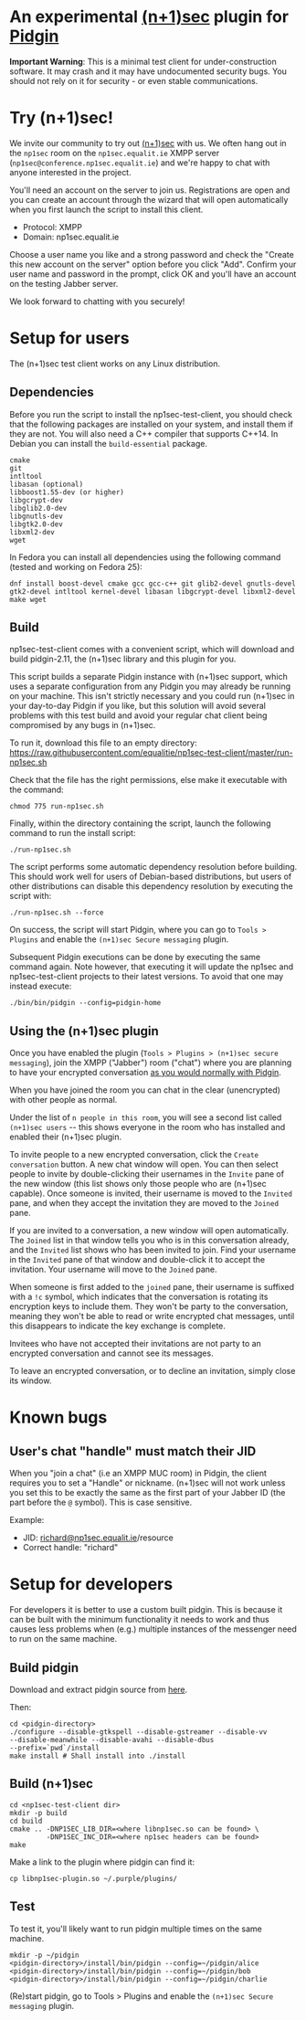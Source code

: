 An experimental [(n+1)sec](https://github.com/equalitie/np1sec) plugin for [Pidgin](https://www.pidgin.im/)
==================================================

**Important Warning**: This is a minimal test client for under-construction
software. It may crash and it may have undocumented security bugs. You should
not rely on it for security - or even stable communications.


# Try (n+1)sec!

We invite our community to try out [(n+1)sec](https://pad.equalit.ie/p/np1sec-client)
with us. We often hang out in the `np1sec` room on the `np1sec.equalit.ie` XMPP
server (`np1sec@conference.np1sec.equalit.ie`) and we're happy to chat with anyone
interested in the project.

You'll need an account on the server to join us. Registrations are open and you
can create an account through the wizard that will open automatically when you
first launch the script to install this client.

* Protocol: XMPP
* Domain: np1sec.equalit.ie

Choose a user name you like and a strong password and check the "Create this new
account on the server" option before you click "Add". Confirm your user name and
password in the prompt, click OK and you'll have an account on the testing
Jabber server.

We look forward to chatting with you securely!


# Setup for users

The (n+1)sec test client works on any Linux distribution.

## Dependencies

Before you run the script to install the np1sec-test-client, you should check
that the following packages are installed on your system, and install them if
they are not. You will also need a C++ compiler that supports C++14. In Debian
you can install the `build-essential` package.

```
cmake
git
intltool
libasan (optional)
libboost1.55-dev (or higher)
libgcrypt-dev
libglib2.0-dev
libgnutls-dev
libgtk2.0-dev
libxml2-dev
wget
```

In Fedora you can install all dependencies using the following command (tested 
and working on Fedora 25):

```
dnf install boost-devel cmake gcc gcc-c++ git glib2-devel gnutls-devel gtk2-devel intltool kernel-devel libasan libgcrypt-devel libxml2-devel make wget
```


## Build

np1sec-test-client comes with a convenient script, which will download and
build pidgin-2.11, the (n+1)sec library and this plugin for you.

This script builds a separate Pidgin instance with (n+1)sec support, which uses
a separate configuration from any Pidgin you may already be running on your
machine. This isn't strictly necessary and you could run (n+1)sec in your
day-to-day Pidgin if you like, but this solution will avoid several problems
with this test build and avoid your regular chat client being compromised by
any bugs in (n+1)sec.

To run it, download this file to an empty directory:
https://raw.githubusercontent.com/equalitie/np1sec-test-client/master/run-np1sec.sh

Check that the file has the right permissions, else make it executable with the
command:

```
chmod 775 run-np1sec.sh
```

Finally, within the directory containing the script, launch the following
command to run the install script:

```
./run-np1sec.sh
```

The script performs some automatic dependency resolution before building. This
should work well for users of Debian-based distributions, but users of other
distributions can disable this dependency resolution by executing the script with:
```
./run-np1sec.sh --force
```

On success, the script will start Pidgin, where you can go to `Tools > Plugins`
and enable the `(n+1)sec Secure messaging` plugin.

Subsequent Pidgin executions can be done by executing the same command again.
Note however, that executing it will update the np1sec and np1sec-test-client
projects to their latest versions. To avoid that one may instead execute:

```
./bin/bin/pidgin --config=pidgin-home
```


## Using the (n+1)sec plugin

Once you have enabled the plugin (`Tools > Plugins > (n+1)sec secure
messaging`), join the XMPP ("Jabber") room ("chat") where you are planning to
have your encrypted conversation [as you would normally with
Pidgin](https://developer.pidgin.im/wiki/Using%20Pidgin#ChatroomsConferences).

When you have joined the room you can chat in the clear (unencrypted) with
other people as normal.

Under the list of `n people in this room`, you will see a second list called
`(n+1)sec users` -- this shows everyone in the room who has installed and
enabled their (n+1)sec plugin.

To invite people to a new encrypted conversation, click the `Create
conversation` button. A new chat window will open. You can then select people
to invite by double-clicking their usernames in the `Invite` pane of the new
window (this list shows only those people who are (n+1)sec capable). Once
someone is invited, their username is moved to the `Invited` pane, and when
they accept the invitation they are moved to the `Joined` pane.

If you are invited to a conversation, a new window will open automatically.
The `Joined` list in that window tells you who is in this conversation already,
and the `Invited` list shows who has been invited to join. Find your username
in the `Invited` pane of that window and double-click it to accept the
invitation. Your username will move to the `Joined` pane.

When someone is first added to the `joined` pane, their username is suffixed
with a `!c` symbol, which indicates that the conversation is rotating its
encryption keys to include them. They won't be party to the conversation,
meaning they won't be able to read or write encrypted chat messages, until this
disappears to indicate the key exchange is complete.

Invitees who have not accepted their invitations are not party to an encrypted
conversation and cannot see its messages.

To leave an encrypted conversation, or to decline an invitation, simply close
its window.


# Known bugs

## User's chat "handle" must match their JID

When you "join a chat" (i.e an XMPP MUC room) in Pidgin, the client requires
you to set a "Handle" or nickname. (n+1)sec will not work unless you set this
to be exactly the same as the first part of your Jabber ID (the part before the `@`
symbol). This is case sensitive.

Example:

- JID: richard@np1sec.equalit.ie/resource
- Correct handle: "richard"


# Setup for developers

For developers it is better to use a custom built pidgin. This is because it can
be built with the minimum functionality it needs to work and thus causes less
problems when (e.g.) multiple instances of the messenger need to run on the same
machine.


## Build pidgin

Download and extract pidgin source from
[here](https://www.pidgin.im/download/source/).

Then:

```
cd <pidgin-directory>
./configure --disable-gtkspell --disable-gstreamer --disable-vv
--disable-meanwhile --disable-avahi --disable-dbus
--prefix=`pwd`/install
make install # Shall install into ./install
```

## Build (n+1)sec

```
cd <np1sec-test-client dir>
mkdir -p build
cd build
cmake .. -DNP1SEC_LIB_DIR=<where libnp1sec.so can be found> \
         -DNP1SEC_INC_DIR=<where np1sec headers can be found>
make
```

Make a link to the plugin where pidgin can find it:

```
cp libnp1sec-plugin.so ~/.purple/plugins/
```

## Test

To test it, you'll likely want to run pidgin multiple times on the same machine.

```
mkdir -p ~/pidgin
<pidgin-directory>/install/bin/pidgin --config=~/pidgin/alice
<pidgin-directory>/install/bin/pidgin --config=~/pidgin/bob
<pidgin-directory>/install/bin/pidgin --config=~/pidgin/charlie
```

(Re)start pidgin, go to Tools > Plugins and enable the `(n+1)sec Secure
messaging` plugin.
